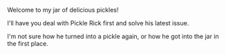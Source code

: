 Welcome to my jar of delicious pickles!

I'll have you deal with Pickle Rick first and solve his latest issue.

I'm not sure how he turned into a pickle again, or how he got into the jar in the first place.